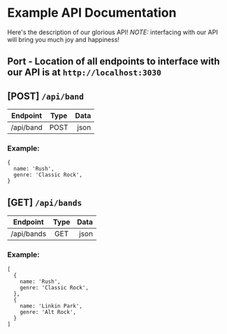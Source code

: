 # Example API Documentation

Here's the description of our glorious API! _NOTE:_ interfacing with our API will bring you much joy and happiness!

## Port - Location of all endpoints to interface with our API is at `http://localhost:3030`

## [POST] `/api/band`

| Endpoint  | Type | Data |
| --------- | :--: | ---: |
| /api/band | POST | json |

### Example:

```
{
  name: 'Rush',
  genre: 'Classic Rock',
}
```

## [GET] `/api/bands`

| Endpoint   | Type | Data |
| ---------- | :--: | ---: |
| /api/bands | GET  | json |

### Example:

```
[
  {
    name: 'Rush',
    genre: 'Classic Rock',
  },
  {
    name: 'Linkin Park',
    genre: 'Alt Rock',
  }
]
```
